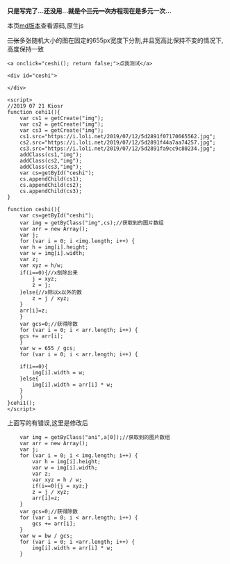 **只是写完了...还没用...~~就是个三元一次方程~~现在是多元一次...** 

本页[md版本][1]查看源码,原生js

~~三张~~多张随机大小的图在固定的655px宽度下分割,并且宽高比保持不变的情况下,高度保持一致


	<a onclick="ceshi(); return false;">点我测试</a>

	<div id="ceshi">

	</div>

	<script>
	//2019 07 21 Kiosr
	function cehi1(){
		var cs1 = getCreate("img");
		var cs2 = getCreate("img");
		var cs3 = getCreate("img");
		cs1.src="https://i.loli.net/2019/07/12/5d2891f07170665562.jpg";
		cs2.src="https://i.loli.net/2019/07/12/5d2891f44a7aa74257.jpg";
		cs3.src="https://i.loli.net/2019/07/12/5d2891fa9cc9c80234.jpg";
		addClass(cs1,"img");
		addClass(cs2,"img");
		addClass(cs3,"img");
		var cs=getById("ceshi");
		cs.appendChild(cs1);
		cs.appendChild(cs2);
		cs.appendChild(cs3);
	}

	function ceshi(){
		var cs=getById("ceshi");
	    var img = getByClass("img",cs);//获取到的图片数组
	    var arr = new Array();
	    var j;
	    for (var i = 0; i <img.length; i++) {
		var h = img[i].height;
		var w = img[i].width;
		var z;
		var xyz = h/w;
		if(i==0){//x刨除出来
			j = xyz;
			z = j;
		}else{//x除以x以外的数
			z = j / xyz;
		}
		arr[i]=z;
	    }
	    var gcs=0;//获得除数
	    for (var i = 0; i < arr.length; i++) {
		gcs += arr[i];
	    }
		var w = 655 / gcs;
	    for (var i = 0; i < arr.length; i++) {

		if(i==0){
			img[i].width = w;
		}else{
			img[i].width = arr[i] * w;
		}
	    }
	}cehi1();
	</script>



上面写的有错误,这里是修改后

		var img = getByClass("ani",a[0]);//获取到的图片数组
		var arr = new Array();
		var j;
		for (var i = 0; i < img.length; i++) {
			var h = img[i].height;
			var w = img[i].width;
			var z;
			var xyz = h / w;
			if(i==0){j = xyz;}
			z = j / xyz;
			arr[i]=z;
		}
		var gcs=0;//获得除数
		for (var i = 0; i < arr.length; i++) {
			gcs += arr[i];
		}
		var w = bw / gcs;
		for (var i = 0; i <arr.length; i++) {
			img[i].width = arr[i] * w;
		}

  [1]: https://moe.sb/184.md
